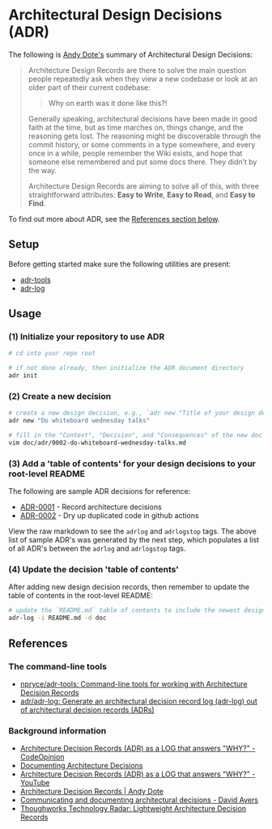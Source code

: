# Architectural Design Decisions (ADR)

The following is [Andy Dote's](https://andydote.co.uk/2019/06/29/architecture-decision-records/) summary of Architectural Design Decisions:

> Architecture Design Records are there to solve the main question people repeatedly ask when they view a new codebase or look at an older part of their current codebase:
>
> > Why on earth was it done like this?!
>
> Generally speaking, architectural decisions have been made in good faith at the time, but as time marches on, things change, and the reasoning gets lost. The reasoning might be discoverable through the commit history, or some comments in a type somewhere, and every once in a while, people remember the Wiki exists, and hope that someone else remembered and put some docs there. They didn’t by the way.
>
> Architecture Design Records are aiming to solve all of this, with three straightforward attributes: **Easy to Write**, **Easy to Read**, and **Easy to Find**.

To find out more about ADR, see the [References section below](#references).

## Setup

Before getting started make sure the following utilities are present:

* [adr-tools](https://github.com/npryce/adr-tools)
* [adr-log](https://github.com/adr/adr-log)

## Usage

### (1) Initialize your repository to use ADR

```bash
# cd into your repo root

# if not done already, then initialize the ADR document directory
adr init
```

### (2) Create a new decision

```bash
# create a new design decision, e.g., `adr new "Title of your design decision"`
adr new "Do whiteboard wednesday talks" 

# fill in the "Context", "Decision", and "Consequences" of the new doc
vim doc/adr/0002-do-whiteboard-wednesday-talks.md
```

### (3) Add a 'table of contents' for your design decisions to your root-level README

The following are sample ADR decisions for reference:

<!-- adrlog -->

* [ADR-0001](doc/adr/0001-record-architecture-decisions.md) - Record architecture decisions
* [ADR-0002](doc/adr/0002-dry-up-duplicated-code-in-github-actions.md) - Dry up duplicated code in github actions

<!-- adrlogstop -->

View the raw markdown to see the `adrlog` and `adrlogstop` tags.  The above list of sample ADR's was generated by the next step, which populates a list of all ADR's between the `adrlog` and `adrlogstop` tags.

### (4) Update the decision 'table of contents'

After adding new design decision records, then remember to update the table of contents in the root-level README:

```bash
# update the `README.md` table of contents to include the newest design decision
adr-log -i README.md -d doc
```

## References

### The command-line tools

* [npryce/adr-tools: Command-line tools for working with Architecture Decision Records](https://github.com/npryce/adr-tools)
* [adr/adr-log: Generate an architectural decision record log (adr-log) out of architectural decision records (ADRs)](https://github.com/adr/adr-log)

### Background information

* [Architecture Decision Records (ADR) as a LOG that answers "WHY?" - CodeOpinion](https://codeopinion.com/architecture-decision-records-adr-as-a-log-that-answers-why/)
* [Documenting Architecture Decisions](https://www.cognitect.com/blog/2011/11/15/documenting-architecture-decisions)
* [Architecture Decision Records (ADR) as a LOG that answers "WHY?" - YouTube](https://www.youtube.com/watch?v=6H6zfCNeqek)
* [Architecture Decision Records | Andy Dote](https://andydote.co.uk/2019/06/29/architecture-decision-records/)
* [Communicating and documenting architectural decisions - David Ayers](https://www.youtube.com/watch?v=rwfXkSjFhzc)
* [Thoughworks Technology Radar: Lightweight Architecture Decision Records](https://www.thoughtworks.com/radar/techniques/lightweight-architecture-decision-records)
